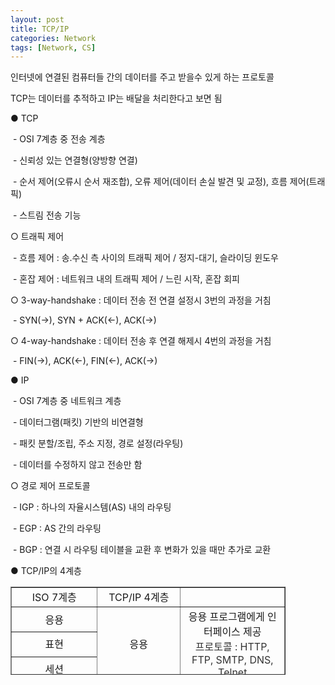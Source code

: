 ```yaml
---
layout: post
title: TCP/IP
categories: Network
tags: [Network, CS]
---
```


인터넷에 연결된 컴퓨터들 간의 데이터를 주고 받을수 있게 하는 프로토콜

TCP는 데이터를 추적하고 IP는 배달을 처리한다고 보면 됨

● TCP

 - OSI 7계층 중 전송 계층

 - 신뢰성 있는 연결형(양방향 연결)

 - 순서 제어(오류시 순서 재조합), 오류 제어(데이터 손실 발견 및 교정), 흐름 제어(트래픽)

 - 스트림 전송 기능

○ 트래픽 제어

 - 흐름 제어 : 송.수신 측 사이의 트래픽 제어 / 정지-대기, 슬라이딩 윈도우

 - 혼잡 제어 : 네트워크 내의 트래픽 제어 / 느린 시작, 혼잡 회피

○ 3-way-handshake : 데이터 전송 전 연결 설정시 3번의 과정을 거침

 - SYN(→), SYN + ACK(←), ACK(→)

○ 4-way-handshake : 데이터 전송 후 연결 해제시 4번의 과정을 거침

 - FIN(→), ACK(←), FIN(←), ACK(→)

● IP

 - OSI 7계층 중 네트워크 계층

 - 데이터그램(패킷) 기반의 비연결형

 - 패킷 분할/조립, 주소 지정, 경로 설정(라우팅)

 - 데이터를 수정하지 않고 전송만 함

○ 경로 제어 프로토콜

 - IGP : 하나의 자율시스템(AS) 내의 라우팅

 - EGP : AS 간의 라우팅

 - BGP : 연결 시 라우팅 테이블을 교환 후 변화가 있을 때만 추가로 교환

● TCP/IP의 4계층

<table style="border-collapse: collapse; width: 87.3698%; height: 141px;" border="1" data-ke-style="style8"><tbody><tr><td style="width: 31.4385%; text-align: center;">ISO 7계층</td><td style="width: 30.3364%; text-align: center;">TCP/IP 4계층</td><td style="width: 103.65%; text-align: center;">&nbsp;</td></tr><tr style="height: 20px;"><td style="width: 31.4385%; text-align: center; height: 20px;">응용</td><td style="width: 30.3364%; text-align: center; height: 60px;" rowspan="3">응용</td><td style="width: 103.65%; text-align: center; height: 60px;" rowspan="3">응용 프로그램에게 인터페이스 제공<br><span style="color: #333333;">프로토콜 : HTTP, FTP, SMTP, DNS, Telnet</span></td></tr><tr style="height: 20px;"><td style="width: 31.4385%; text-align: center; height: 20px;">표현</td></tr><tr style="height: 20px;"><td style="width: 31.4385%; text-align: center; height: 20px;">세션</td></tr><tr style="height: 20px;"><td style="width: 31.4385%; text-align: center; height: 20px;">전송</td><td style="width: 30.3364%; text-align: center; height: 20px;">전송</td><td style="width: 103.65%; text-align: center; height: 20px;">호스트 간의 신뢰성 있는 데이터 전송<br>프로토콜 : TCP, UDP, RTCP</td></tr><tr style="height: 20px;"><td style="width: 31.4385%; text-align: center; height: 20px;">네트워크</td><td style="width: 30.3364%; text-align: center; height: 20px;">인터넷</td><td style="width: 103.65%; text-align: center; height: 20px;">경로 설정(<span style="color: #333333;">라우팅)</span> 후 패킷 전송<br>프로토콜 : IP, ICMP, IGMP, ARP, RARP&nbsp;</td></tr><tr style="height: 20px;"><td style="width: 31.4385%; text-align: center; height: 20px;">데이터 링크</td><td style="width: 30.3364%; text-align: center; height: 41px;" rowspan="2">네트워크 액세스</td><td style="width: 103.65%; text-align: center; height: 41px;" rowspan="2">프레임을 송.수신 함(하드웨어적 요소)<br>프로토콜 : Ethernet</td></tr><tr style="height: 21px;"><td style="width: 31.4385%; text-align: center; height: 21px;">물리</td></tr></tbody></table>